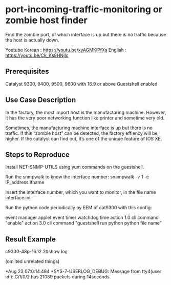 # port-incoming-traffic-monitoring or zombie host finder

Find the zombie port, of which interface is up but there is no traffic because the host is actually down.

Youtube 
Korean : https://youtu.be/xyAGMKlPfXs
English : https://youtu.be/Ck_Ks8HNjIc

## Prerequisites

Catalyst 9300, 9400, 9500, 9600 with 16.9 or above
Guestshell enabled

## Use Case Description

In the factory, the most import host is the manufacturing machine.
However, it has the very poor networking function like printer and sometime very old.

Sometimes, the manufacturing machine interface is up but there is no traffic.
If this “zombie host” can be detected, the factory effiency will be higher.
If the catalyst can find out, it’s one of the unique feature of IOS XE.



## Steps to Reproduce

Install NET-SNMP-UTILS using yum commands on the guestshell.

Run the snmpwalk to know the interface number:
 snampwalk -v 1 -c <snmp-read-only string> IP_address ifname

Insert the interface number, which you want to monitor, in the file name  interface.ini.

Run the python code periodically by EEM of cat9300 with this config:

  event manager applet <name>
   event timer watchdog time <interval>
   action 1.0 cli command "enable"
   action 3.0 cli command "guestshell run python python file name”


## Result Example

c9300-48p-16.12.2#show log 

(omiited unrelated things)

*Aug 23 07:0:14.484 *SYS-7-USERLOG_DEBUG: Message from tty4(user id:): Gi1/0/2 has 21089 packets during 14seconds.
